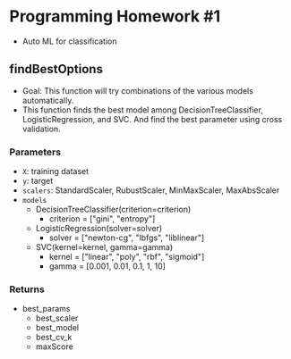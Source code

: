 # Programming Homework #1
- Auto ML for classification


## findBestOptions
- Goal: This function will try combinations of the various models automatically.
- This function finds the best model among DecisionTreeClassifier, LogisticRegression, and SVC. And find the best parameter using cross validation.


### Parameters
- `X`: training dataset
- `y`: target
- `scalers`: StandardScaler, RubustScaler, MinMaxScaler, MaxAbsScaler
- `models`
  - DecisionTreeClassifier(criterion=criterion)
    - criterion = ["gini", "entropy"]
  - LogisticRegression(solver=solver)
    - solver = ["newton-cg", "lbfgs", "liblinear"]
  - SVC(kernel=kernel, gamma=gamma)
    - kernel = ["linear", "poly", "rbf", "sigmoid"]
    - gamma = [0.001, 0.01, 0.1, 1, 10]


### Returns
- best_params
  -  best_scaler
  -  best_model
  -  best_cv_k
  -  maxScore
